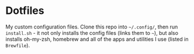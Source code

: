 # Dotfiles

My custom configuration files. Clone this repo into `~/.config/`, then run `install.sh` - it not only installs the config files (links them to `~`), but also installs oh-my-zsh, homebrew and all of the apps and utilities I use (listed in `Brewfile`).
